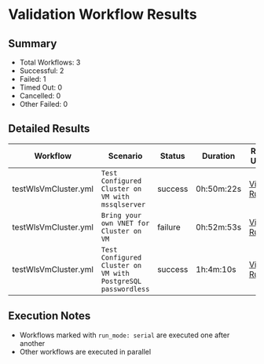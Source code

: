 # Validation Workflow Results

## Summary
- Total Workflows: 3
- Successful: 2
- Failed: 1
- Timed Out: 0
- Cancelled: 0
- Other Failed: 0

## Detailed Results

| Workflow | Scenario | Status | Duration | Run URL |
|----------|----------|---------|-----------|----------|
| testWlsVmCluster.yml | `Test Configured Cluster on VM with mssqlserver` | success | 0h:50m:22s | [View Run](https://github.com/azure-javaee/weblogic-azure/actions/runs/16796815696) |
| testWlsVmCluster.yml | `Bring your own VNET for Cluster on VM` | failure | 0h:52m:53s | [View Run](https://github.com/azure-javaee/weblogic-azure/actions/runs/16797757587) |
| testWlsVmCluster.yml | `Test Configured Cluster on VM with PostgreSQL passwordless` | success | 1h:4m:10s | [View Run](https://github.com/azure-javaee/weblogic-azure/actions/runs/16798859653) |


## Execution Notes
- Workflows marked with `run_mode: serial` are executed one after another
- Other workflows are executed in parallel
